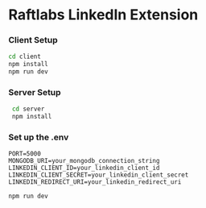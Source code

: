 # Raftlabs LinkedIn Extension

### Client Setup
   ```bash
   cd client
   npm install
   npm run dev
   ```
### Server Setup
  ```bash
   cd server
   npm install
  ```
### Set up the .env
  ```
  PORT=5000
  MONGODB_URI=your_mongodb_connection_string
  LINKEDIN_CLIENT_ID=your_linkedin_client_id
  LINKEDIN_CLIENT_SECRET=your_linkedin_client_secret  
  LINKEDIN_REDIRECT_URI=your_linkedin_redirect_uri
  ```


  ```bash
  npm run dev
  ```


